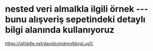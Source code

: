 ﻿# nested veri almalkla ilgili örnek ---bunu alışveriş sepetindeki detaylı bilgi alanında kullanıyoruz 

https://jsfiddle.net/davidcondrey/bbrpLug1/